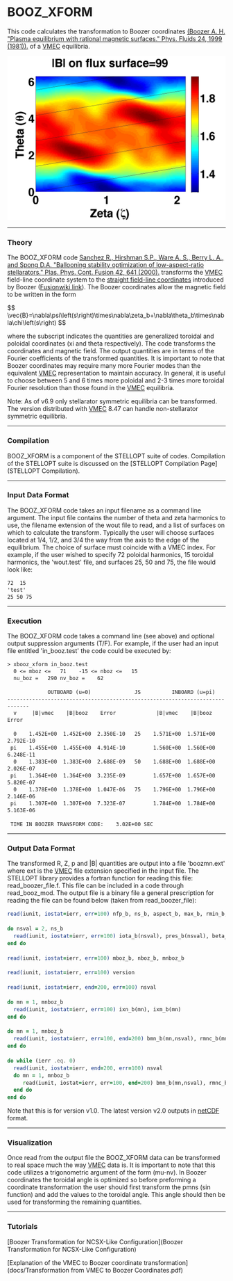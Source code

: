 BOOZ_XFORM
===========

This code calculates the transformation to Boozer coordinates
[(Boozer A. H. \"Plasma equilibrium with rational magnetic surfaces.\" Phys. Fluids 24, 1999 (1981)).](http://link.aip.org/link/doi/10.1063/1.863297)
of a [VMEC](VMEC) equilibria.

![](images/bmod_ncsx_c09r00_free.jpg)

------------------------------------------------------------------------

### Theory

The BOOZ_XFORM code
[Sanchez R., Hirshman S.P., Ware A. S., Berry L. A., and Spong D.A. \"Ballooning stability optimization of low-aspect-ratio stellarators.\" Plas. Phys. Cont. Fusion 42, 641 (2000).](http://iopscience.iop.org/0741-3335/42/6/303)
transforms the [VMEC](VMEC) field-line coordinate system to the
[straight field-line coordinates](http://www-fusion.ciemat.es/wiki/Flux_coordinates)
introduced by Boozer
([Fusionwiki link](http://www-fusion.ciemat.es/wiki/Boozer_coordinates)).
The Boozer coordinates allow the magnetic field to be written in the
form 

\$$ \vec{B}=\nabla\psi\left(s\right)\times\nabla\zeta_b+\nabla\theta_b\times\nabla\chi\left(s\right) $$ 

where the subscript indicates the quantities are
generalized toroidal and poloidal coordinates (xi and theta
respectively). The code transforms the coordinates and magnetic field.
The output quantities are in terms of the Fourier coefficients of the
transformed quantities. It is important to note that Boozer coordinates
may require many more Fourier modes than the equivalent [VMEC](VMEC)
representation to maintain accuracy. In general, it is useful to choose
between 5 and 6 times more poloidal and 2-3 times more toroidal Fourier
resolution than those found in the [VMEC](VMEC) equilibria.

Note: As of v6.9 only stellarator symmetric equilibria can be
transformed. The version distributed with [VMEC](VMEC) 8.47 can handle
non-stellarator symmetric equilibria.

------------------------------------------------------------------------

### Compilation

BOOZ_XFORM is a component of the STELLOPT suite of codes. Compilation
of the STELLOPT suite is discussed on the
[STELLOPT Compilation Page](STELLOPT Compilation).

------------------------------------------------------------------------

### Input Data Format

The BOOZ_XFORM code takes an input filename as a command line argument.
The input file contains the number of theta and zeta harmonics to use,
the filename extension of the wout file to read, and a list of surfaces
on which to calculate the transform. Typically the user will choose
surfaces located at 1/4, 1/2, and 3/4 the way from the axis to the edge
of the equilibrium. The choice of surface must coincide with a VMEC
index. For example, if the user wished to specify 72 poloidal harmonics,
15 toroidal harmonics, the 'wout.test' file, and surfaces 25, 50 and
75, the file would look like:

    72  15
    'test'
    25 50 75

------------------------------------------------------------------------

### Execution

The BOOZ_XFORM code takes a command line (see above) and optional
output suppression arguments (T/F). For example, if the user had an
input file entitled 'in_booz.test' the code could be executed by:

    > xbooz_xform in_booz.test
      0 <= mboz <=   71    -15 <= nboz <=   15
      nu_boz =   290 nv_boz =    62

                 OUTBOARD (u=0)              JS          INBOARD (u=pi)
    -----------------------------------------------------------------------------
      v     |B|vmec    |B|booz    Error             |B|vmec    |B|booz    Error

      0    1.452E+00  1.452E+00  2.350E-10   25    1.571E+00  1.571E+00  2.792E-10
     pi    1.455E+00  1.455E+00  4.914E-10         1.560E+00  1.560E+00  6.248E-11
      0    1.383E+00  1.383E+00  2.688E-09   50    1.688E+00  1.688E+00  2.026E-07
     pi    1.364E+00  1.364E+00  3.235E-09         1.657E+00  1.657E+00  5.820E-07
      0    1.378E+00  1.378E+00  1.047E-06   75    1.796E+00  1.796E+00  2.146E-06
     pi    1.307E+00  1.307E+00  7.323E-07         1.784E+00  1.784E+00  5.163E-06

     TIME IN BOOZER TRANSFORM CODE:    3.02E+00 SEC

------------------------------------------------------------------------

### Output Data Format

The transformed R, Z, p and \|B\| quantities are output into a file
'boozmn.ext' where ext is the [VMEC](VMEC) file extension specified in
the input file. The STELLOPT library provides a fortran function for
reading this file: read_boozer_file.f. This file can be included in a
code through read_booz_mod. The output file is a binary file a general
prescription for reading the file can be found below (taken from
read_boozer_file):

```fortran
read(iunit, iostat=ierr, err=100) nfp_b, ns_b, aspect_b, max_b, rmin_b, betaxis_b

do nsval = 2, ns_b
  read(iunit, iostat=ierr, err=100) iota_b(nsval), pres_b(nsval), beta_b(nsval), phip_b(nsval), phi_b(nsval), bvco_b(nsval), buco_b(nsval)
end do

read(iunit, iostat=ierr, err=100) mboz_b, nboz_b, mnboz_b

read(iunit, iostat=ierr, err=100) version

read(iunit, iostat=ierr, end=200, err=100) nsval

do mn = 1, mnboz_b
  read(iunit, iostat=ierr, err=100) ixn_b(mn), ixm_b(mn)
end do

do mn = 1, mnboz_b
  read(iunit, iostat=ierr, err=100, end=200) bmn_b(mn,nsval), rmnc_b(mn,nsval), zmns_b(mn,nsval), pmns_b(mn,nsval), gmn_b(mn,nsval)
end do

do while (ierr .eq. 0)
  read(iunit, iostat=ierr, end=200, err=100) nsval
  do mn = 1, mnboz_b
     read(iunit, iostat=ierr, err=100, end=200) bmn_b(mn,nsval), rmnc_b(mn,nsval), zmns_b(mn,nsval), pmns_b(mn,nsval), gmn_b(mn,nsval)
  end do
end do
```

Note that this is for version v1.0. The latest version v2.0 outputs in
[netCDF](https://www.unidata.ucar.edu/software/netcdf/) format.

------------------------------------------------------------------------

### Visualization

Once read from the output file the BOOZ_XFORM data can be transformed
to real space much the way [VMEC](VMEC) data is. It is important to note
that this code utilizes a trigonometric argument of the form (mu-nv). In
Boozer coordinates the toroidal angle is optimized so before preforming
a coordinate transformation the user should first transform the pmns
(sin function) and add the values to the toroidal angle. This angle
should then be used for transforming the remaining quantities.

------------------------------------------------------------------------

### Tutorials

[Boozer Transformation for NCSX-Like Configuration](Boozer Transformation for NCSX-Like Configuration)

[Explanation of the VMEC to Boozer coordinate transformation](docs/Transformation from VMEC to Boozer Coordinates.pdf)
